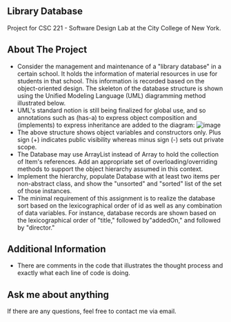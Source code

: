 ## Library Database
Project for CSC 221 - Software Design Lab at the City College of New York.
## About The Project
- Consider the management and maintenance of a &quot;library database&quot; in a certain school. It holds the information of material resources in use for students in that school. This information is recorded based on the object-oriented design. The skeleton of the database structure is shown using the Unified Modeling Language (UML) diagramming method illustrated below. 
- UML&#39;s standard notion is still being finalized for global use, and so annotations such as (has-a) to express object composition and (implements) to express inheritance are added to the diagram:
![image](https://user-images.githubusercontent.com/25490322/103029466-dc7aab80-4527-11eb-90fc-35f4cb0e94b6.png)
- The above structure shows object variables and constructors only. Plus sign (+) indicates public visibility whereas minus sign (-) sets out private scope.
- The Database may use ArrayList instead of Array to hold the collection of Item&#39;s references. Add an appropriate set of overloading/overriding methods to support the object hierarchy assumed in this context.
- Implement the hierarchy, populate Database with at least two items per non-abstract class, and show the &quot;unsorted&quot; and &quot;sorted&quot; list of the set of those instances. 
- The minimal requirement of this assignment is to realize the database sort based on the lexicographical order of id as well as any combination of data variables. For instance, database records are shown based on the lexicographical order of &quot;title,&quot; followed by&quot;addedOn,&quot; and followed by &quot;director.&quot;
## Additional Information
- There are comments in the code that illustrates the thought process and exactly what each line of code is doing.
## Ask me about anything
If there are any questions, feel free to contact me via email.
